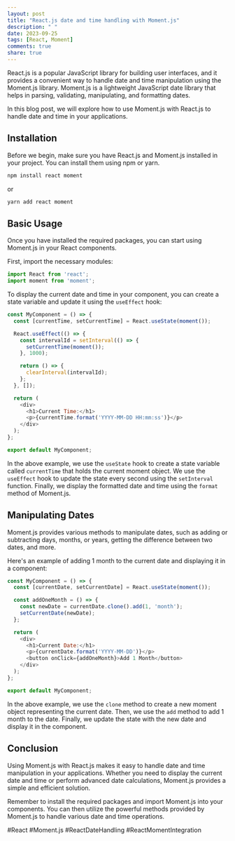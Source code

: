 ```yaml
---
layout: post
title: "React.js date and time handling with Moment.js"
description: " "
date: 2023-09-25
tags: [React, Moment]
comments: true
share: true
---
```


React.js is a popular JavaScript library for building user interfaces, and it provides a convenient way to handle date and time manipulation using the Moment.js library. Moment.js is a lightweight JavaScript date library that helps in parsing, validating, manipulating, and formatting dates.

In this blog post, we will explore how to use Moment.js with React.js to handle date and time in your applications.

## Installation

Before we begin, make sure you have React.js and Moment.js installed in your project. You can install them using npm or yarn.

```javascript
npm install react moment
```

or

```javascript
yarn add react moment
```

## Basic Usage

Once you have installed the required packages, you can start using Moment.js in your React components.

First, import the necessary modules:

```javascript
import React from 'react';
import moment from 'moment';
```

To display the current date and time in your component, you can create a state variable and update it using the `useEffect` hook:

```javascript
const MyComponent = () => {
  const [currentTime, setCurrentTime] = React.useState(moment());

  React.useEffect(() => {
    const intervalId = setInterval(() => {
      setCurrentTime(moment());
    }, 1000);

    return () => {
      clearInterval(intervalId);
    };
  }, []);

  return (
    <div>
      <h1>Current Time:</h1>
      <p>{currentTime.format('YYYY-MM-DD HH:mm:ss')}</p>
    </div>
  );
};

export default MyComponent;
```

In the above example, we use the `useState` hook to create a state variable called `currentTime` that holds the current moment object. We use the `useEffect` hook to update the state every second using the `setInterval` function. Finally, we display the formatted date and time using the `format` method of Moment.js.

## Manipulating Dates

Moment.js provides various methods to manipulate dates, such as adding or subtracting days, months, or years, getting the difference between two dates, and more.

Here's an example of adding 1 month to the current date and displaying it in a component:

```javascript
const MyComponent = () => {
  const [currentDate, setCurrentDate] = React.useState(moment());

  const addOneMonth = () => {
    const newDate = currentDate.clone().add(1, 'month');
    setCurrentDate(newDate);
  };

  return (
    <div>
      <h1>Current Date:</h1>
      <p>{currentDate.format('YYYY-MM-DD')}</p>
      <button onClick={addOneMonth}>Add 1 Month</button>
    </div>
  );
};

export default MyComponent;
```

In the above example, we use the `clone` method to create a new moment object representing the current date. Then, we use the `add` method to add 1 month to the date. Finally, we update the state with the new date and display it in the component.

## Conclusion

Using Moment.js with React.js makes it easy to handle date and time manipulation in your applications. Whether you need to display the current date and time or perform advanced date calculations, Moment.js provides a simple and efficient solution.

Remember to install the required packages and import Moment.js into your components. You can then utilize the powerful methods provided by Moment.js to handle various date and time operations.

#React #Moment.js #ReactDateHandling #ReactMomentIntegration